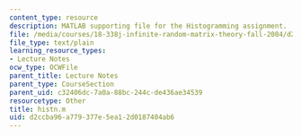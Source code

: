 ```yaml
---
content_type: resource
description: MATLAB supporting file for the Histogramming assignment.
file: /media/courses/18-338j-infinite-random-matrix-theory-fall-2004/d2ccba96a779377e5ea12d0187404ab6_histn.m
file_type: text/plain
learning_resource_types:
- Lecture Notes
ocw_type: OCWFile
parent_title: Lecture Notes
parent_type: CourseSection
parent_uid: c32406dc-7a0a-88bc-244c-de436ae34539
resourcetype: Other
title: histn.m
uid: d2ccba96-a779-377e-5ea1-2d0187404ab6
---
```


